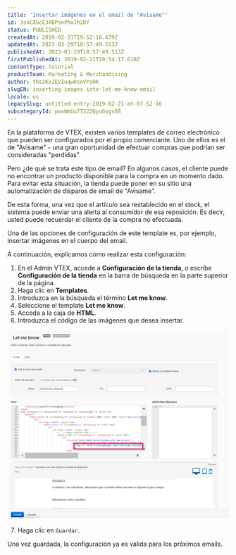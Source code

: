 ```yaml
---
title: 'Insertar imágenes en el email de "Avisame"'
id: 3soCXGcE3XBPsnPhxJh2DY
status: PUBLISHED
createdAt: 2019-02-21T19:52:16.679Z
updatedAt: 2023-03-29T18:57:49.513Z
publishedAt: 2023-03-29T18:57:49.513Z
firstPublishedAt: 2019-02-21T19:54:17.610Z
contentType: tutorial
productTeam: Marketing & Merchandising
author: thszKx2EVIuqw0seVYsHK
slugEN: inserting-images-into-let-me-know-email
locale: es
legacySlug: untitled-entry-2019-02-21-at-07-52-16
subcategoryId: pwxWmUu7T222QyuGogs68
---
```


En la plataforma de VTEX, existen varios templates de correo electrónico que pueden ser configurados por el propio comerciante. Uno de ellos es el de "Avisame" - una gran oportunidad de efectuar compras que podrían ser consideradas "perdidas".

Pero ¿de qué se trata este tipo de email? En algunos casos, el cliente puede no encontrar un producto disponible para la compra en un momento dado. Para evitar esta situación, la tienda puede poner en su sitio una automatización de disparos de email de "Avisame".

De esta forma, una vez que el artículo sea restablecido en el stock, el sistema puede enviar una alerta al consumidor de esa reposición. Es decir, usted puede recuerdar el cliente de la compra no efectuada.

Una de las opciones de configuración de este template es, por ejemplo, insertar imágenes en el cuerpo del email.

A continuación, explicamos cómo realizar esta configuración:

1. En el Admin VTEX, accede a __Configuración de la tienda__, o escribe __Configuración de la tienda__ en la barra de búsqueda en la parte superior de la página.
2. Haga clic en __Templates__.    
3. Introduzca en la búsqueda el término __Let me know__.    
4. Seleccione el template __Let me know__.    
5. Acceda a la caja de __HTML__.      
6. Introduzca el código de las imágenes que desea insertar.  

  ![Let me know - ES](https://raw.githubusercontent.com/vtexdocs/help-center-content/refs/heads/main/docs/es/tutorials/Catalog/Products%20and%20SKUs/insertar-imagenes-en-el-email-de-avisame_1.jpg)

7. Haga clic en `Guardar`.  

Una vez guardada, la configuración ya es valida para los próximos emails.
